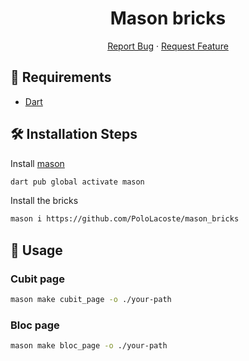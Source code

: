 <h1 align="center">
Mason bricks
</h1>

<p align="center">
    <a href="https://github.com/PoloLacoste/mason_bricks/issues/new/choose">Report Bug</a>
    ·
    <a href="https://github.com/PoloLacoste/mason_bricks/issues/new/choose">Request Feature</a>
</p>

## 🚧 Requirements

- [Dart](https://dart.dev/)

## 🛠️ Installation Steps

Install [mason](https://pub.dev/packages/mason)
```sh
dart pub global activate mason
```

Install the bricks
```sh
mason i https://github.com/PoloLacoste/mason_bricks
```

## 🧱 Usage

### Cubit page

```sh
mason make cubit_page -o ./your-path
```

### Bloc page

```sh
mason make bloc_page -o ./your-path
```